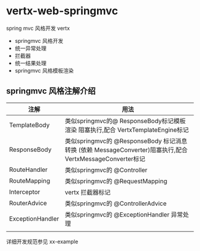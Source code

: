 # vertx-web-springmvc
spring mvc 风格开发 vertx

- springmvc 风格开发
- 统一异常处理
- 拦截器
- 统一结果处理
- springmvc 风格模板渲染

## springmvc 风格注解介绍

| 注解             | 用法                                                         |
| ---------------- | ------------------------------------------------------------ |
| TemplateBody     | 类似springmvc的@ ResponseBody标记模板渲染 阻塞执行,配合 VertxTemplateEngine标记 |
| ResponseBody     | 类似springmvc的 @ResponseBody 标记消息转换 (依赖 MessageConverter)阻塞执行,配合 VertxMessageConverter标记 |
| RouteHandler     | 类似springmvc的 @Controller                                  |
| RouteMapping     | 类似springmvc的 @RequestMapping                              |
| Interceptor      | vertx 拦截器标记                                             |
| RouterAdvice     | 类似springmvc的 @ControllerAdvice                            |
| ExceptionHandler | 类似springmvc的 @ExceptionHandler 异常处理                   |
|                  |                                                              |

详细开发规范参见 xx-example
